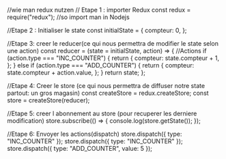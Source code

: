 //wie man redux nutzen
// Etape 1 : importer Redux
const redux = require("redux"); //so import man in Nodejs

//Etape 2 : Initialiser le state
const initialState = {
compteur: 0,
};

//Etape 3: creer le reducer(ce qui nous permettra de modifier le state selon une action)
const reducer = (state = initialState, action) => {
//Actions
if (action.type === "INC_COUNTER") {
return {
compteur: state.compteur + 1,
};
} else if (action.type === "ADD_COUNTER") {
return {
compteur: state.compteur + action.value,
};
}
return state;
};

//Etape 4: Creer le store (ce qui nous permettra de diffuser notre state partout: un gros magasin)
const createStore = redux.createStore;
const store = createStore(reducer);

//Etape 5: creer l abonnement au store (pour recuperer les derniere modification)
store.subscribe(() => {
console.log(store.getState());
});

//Etape 6: Envoyer les actions(dispatch)
store.dispatch({ type: "INC_COUNTER" });
store.dispatch({ type: "INC_COUNTER" });
store.dispatch({ type: "ADD_COUNTER", value: 5 });
